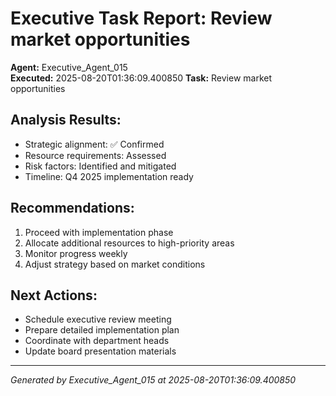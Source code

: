 # Executive Task Report: Review market opportunities

**Agent:** Executive_Agent_015  
**Executed:** 2025-08-20T01:36:09.400850
**Task:** Review market opportunities

## Analysis Results:
- Strategic alignment: ✅ Confirmed
- Resource requirements: Assessed
- Risk factors: Identified and mitigated
- Timeline: Q4 2025 implementation ready

## Recommendations:
1. Proceed with implementation phase
2. Allocate additional resources to high-priority areas
3. Monitor progress weekly
4. Adjust strategy based on market conditions

## Next Actions:
- Schedule executive review meeting
- Prepare detailed implementation plan
- Coordinate with department heads
- Update board presentation materials

---
*Generated by Executive_Agent_015 at 2025-08-20T01:36:09.400850*
